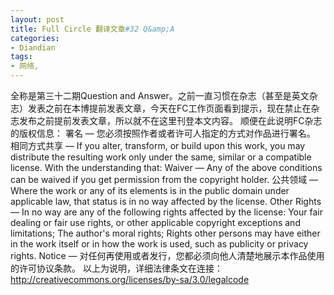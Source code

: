 ```yaml
---
layout: post
title: Full Circle 翻译文章#32 Q&amp;A
categories:
- Diandian
tags:
- 网络, 
---
```

全称是第三十二期Question and Answer。之前一直习惯在杂志（甚至是英文杂志）发表之前在本博提前发表文章，今天在FC工作页面看到提示，现在禁止在杂志发布之前提前发表文章，所以就不在这里刊登本文内容。 顺便在此说明FC杂志的版权信息： 署名 — 您必须按照作者或者许可人指定的方式对作品进行署名。 相同方式共享 — If you alter, transform, or build upon this work, you may distribute the resulting work only under the same, similar or a compatible license. With the understanding that: Waiver — Any of the above conditions can be waived if you get permission from the copyright holder. 公共领域 — Where the work or any of its elements is in the public domain under applicable law, that status is in no way affected by the license. Other Rights — In no way are any of the following rights affected by the license: Your fair dealing or fair use rights, or other applicable copyright exceptions and limitations; The author's moral rights; Rights other persons may have either in the work itself or in how the work is used, such as publicity or privacy rights. Notice — 对任何再使用或者发行，您都必须向他人清楚地展示本作品使用的许可协议条款。 以上为说明，详细法律条文在连接：http://creativecommons.org/licenses/by-sa/3.0/legalcode